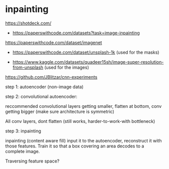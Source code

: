 # inpainting

https://shotdeck.com/

* https://paperswithcode.com/datasets?task=image-inpainting

https://paperswithcode.com/dataset/imagenet

* https://paperswithcode.com/dataset/unsplash-1k (used for the masks)

* https://www.kaggle.com/datasets/quadeer15sh/image-super-resolution-from-unsplash (used for the images)

https://github.com/JBlitzar/cnn-experiments


step 1: autoencoder (non-image data)

step 2: convolutional autoencoder:

reccommended convolutional layers getting smaller, flatten at bottom, conv getting bigger (make sure architecture is symmetric)

All conv layers, dont flatten (still works, harder-to-work-with bottleneck)

step 3: inpainting

inpainting (content aware fill) input it to the autoencoder, reconstruct it with those features. Train it so that a box covering an area decodes to a complete image.

Traversing feature space?
